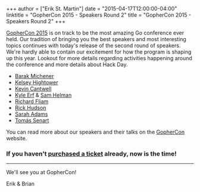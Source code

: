 +++
author = ["Erik St. Martin"]
date = "2015-04-17T12:00:00-04:00"
linktitle = "GopherCon 2015 - Speakers Round 2"
title = "GopherCon 2015 - Speakers Round 2"
+++

<a href="http://gophercon.com">GopherCon 2015</a> is on track to be the most amazing Go conference ever held. Our tradition of bringing you the best speakers and most interesting topics continues with today's release of the second round of speakers. We're hardly able to contain our excitement for how the program is shaping up this year. Lookout for more details regarding activities happening around the conference and more details about Hack Day.


* <a href="http://gophercon.com/speakers/barak-michener">Barak Michener</a>
* <a href="http://gophercon.com/speakers/kelsey-hightower">Kelsey Hightower</a>
* <a href="http://gophercon.com/speakers/kevin-cantwell">Kevin Cantwell</a>
* <a href="http://gophercon.com/speakers/kyle-erf">Kyle Erf</a> & <a href="http://gophercon.com/speakers/sam-helman">Sam Helman</a>
* <a href="http://gophercon.com/speakers/richard-fliam">Richard Fliam</a>
* <a href="http://gophercon.com/speakers/rick-hudson">Rick Hudson</a>
* <a href="http://gophercon.com/speakers/sarah-adams">Sarah Adams</a>
* <a href="http://gophercon.com/speakers/tomas-senart">Tomás Senart</a>

You can read more about our speakers and their talks on the <a href="http://gophercon.com">GopherCon</a> website.


### If you haven't <a href="https://ti.to/gophercon/gophercon-2015">purchased a ticket</a> already, now is the time!

----
We'll see you at GopherCon!

Erik & Brian
